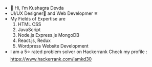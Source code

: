 - 👋 Hi, I’m Kushagra Devda
- UI/UX Designer🌈 and Web Developmer ❄
- My Fields of Expertise are
  1. HTML CSS
  2. JavaScript
  3. Node.js    Express.js    MongoDB
  4. React.js, Redux
  5. Wordpress Website Development
- I am a 5⭐ rated problem solver on Hackerrank
  Check my profile : https://www.hackerrank.com/iamkd30


<!---
KD3010/KD3010 is a ✨ special ✨ repository because its `README.md` (this file) appears on your GitHub profile.
You can click the Preview link to take a look at your changes.
--->
